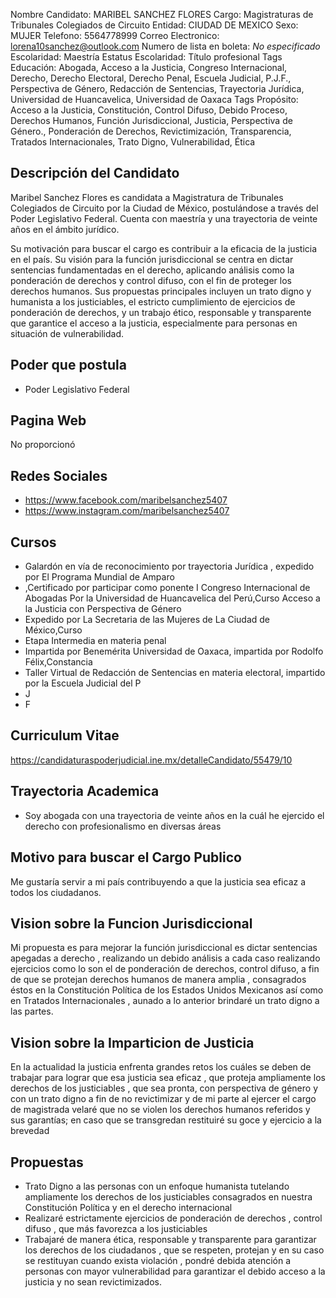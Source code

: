 Nombre Candidato: MARIBEL SANCHEZ FLORES
Cargo: Magistraturas de Tribunales Colegiados de Circuito
Entidad: CIUDAD DE MEXICO
Sexo: MUJER
Telefono: 5564778999
Correo Electronico: lorena10sanchez@outlook.com
Numero de lista en boleta: *No especificado*
Escolaridad: Maestría
Estatus Escolaridad: Título profesional
Tags Educación: Abogada, Acceso a la Justicia, Congreso Internacional, Derecho, Derecho Electoral, Derecho Penal, Escuela Judicial, P.J.F., Perspectiva de Género, Redacción de Sentencias, Trayectoria Jurídica, Universidad de Huancavelica, Universidad de Oaxaca
Tags Propósito: Acceso a la Justicia, Constitución, Control Difuso, Debido Proceso, Derechos Humanos, Función Jurisdiccional, Justicia, Perspectiva de Género., Ponderación de Derechos, Revictimización, Transparencia, Tratados Internacionales, Trato Digno, Vulnerabilidad, Ética


## Descripción del Candidato 

Maribel Sanchez Flores es candidata a Magistratura de Tribunales Colegiados de Circuito por la Ciudad de México, postulándose a través del Poder Legislativo Federal. Cuenta con maestría y una trayectoria de veinte años en el ámbito jurídico.

Su motivación para buscar el cargo es contribuir a la eficacia de la justicia en el país. Su visión para la función jurisdiccional se centra en dictar sentencias fundamentadas en el derecho, aplicando análisis como la ponderación de derechos y control difuso, con el fin de proteger los derechos humanos. Sus propuestas principales incluyen un trato digno y humanista a los justiciables, el estricto cumplimiento de ejercicios de ponderación de derechos, y un trabajo ético, responsable y transparente que garantice el acceso a la justicia, especialmente para personas en situación de vulnerabilidad.


## Poder que postula

- Poder Legislativo Federal


## Pagina Web

No proporcionó


## Redes Sociales

- https://www.facebook.com/maribelsanchez5407
- https://www.instagram.com/maribelsanchez5407


## Cursos

- Galardón en vía de reconocimiento por trayectoria Jurídica , expedido por El Programa Mundial de Amparo
- ,Certificado por participar como ponente I Congreso Internacional de Abogadas Por la Universidad de Huancavelica del Perú,Curso Acceso a la Justicia con Perspectiva de Género
- Expedido por La Secretaria de las Mujeres de La Ciudad de México,Curso
- Etapa Intermedia en materia penal
- Impartida por Benemérita Universidad de Oaxaca, impartida por Rodolfo Félix,Constancia
- Taller Virtual de Redacción de Sentencias en materia electoral, impartido por la Escuela Judicial del P
- J
- F


## Curriculum Vitae

https://candidaturaspoderjudicial.ine.mx/detalleCandidato/55479/10


## Trayectoria Academica

- Soy abogada con una trayectoria de veinte años en la cuál he ejercido el derecho con profesionalismo en diversas áreas


## Motivo para buscar el Cargo Publico

Me gustaría servir a mi país contribuyendo a que la justicia sea eficaz a todos los ciudadanos.


## Vision sobre la Funcion Jurisdiccional

Mi propuesta es para mejorar la función jurisdiccional es dictar sentencias apegadas a derecho , realizando un debido análisis a cada caso realizando ejercicios como lo son el de ponderación de derechos, control difuso, a fin de que se protejan derechos humanos de manera amplia , consagrados éstos en la Constitución Política de los Estados Unidos Mexicanos así como en Tratados Internacionales , aunado a lo anterior brindaré un trato digno a las partes.


## Vision sobre la Imparticion de Justicia

En la actualidad la justicia enfrenta grandes retos los cuáles se deben de trabajar para lograr que esa justicia sea eficaz , que proteja ampliamente los derechos de los justiciables , que sea pronta, con perspectiva de género y con un trato digno a fin de no revictimizar y de mi parte al ejercer el cargo de magistrada velaré que no se violen los derechos humanos referidos y sus garantías; en caso que se transgredan restituiré su goce y ejercicio a la brevedad


## Propuestas

- Trato Digno a las personas con un enfoque humanista tutelando ampliamente los derechos de los justiciables consagrados en nuestra Constitución Política y en el derecho internacional
- Realizaré estrictamente ejercicios de ponderación de derechos , control difuso , que más favorezca a los justiciables
- Trabajaré de manera ética, responsable y transparente para garantizar los derechos de los ciudadanos , que se respeten, protejan y en su caso se restituyan cuando exista violación , pondré debida atención a personas con mayor vulnerabilidad para garantizar el debido acceso a la justicia y no sean revictimizados.

